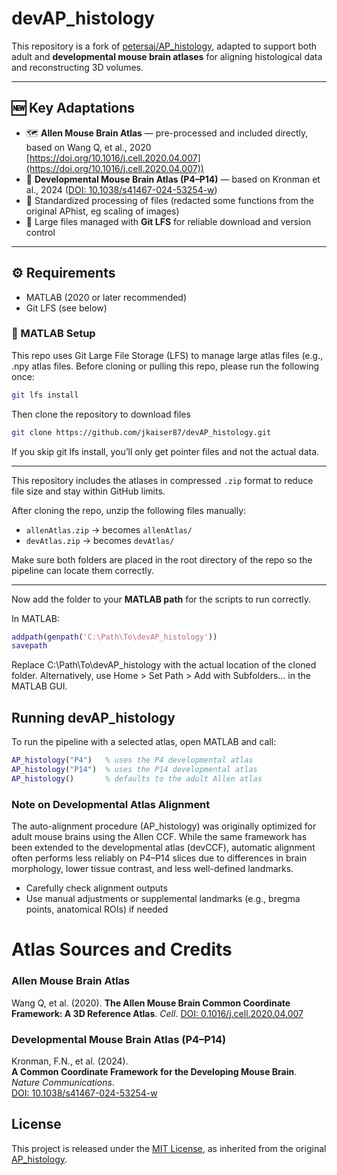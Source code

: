 # devAP_histology

This repository is a fork of [petersaj/AP_histology](https://github.com/petersaj/AP_histology), adapted to support both adult and **developmental mouse brain atlases** for aligning histological data and reconstructing 3D volumes.  

---

## 🆕 Key Adaptations

- 🗺️ **Allen Mouse Brain Atlas** — pre-processed and included directly, based on Wang Q, et al., 2020 [https://doi.org/10.1016/j.cell.2020.04.007](https://doi.org/10.1016/j.cell.2020.04.007))
- 👶 **Developmental Mouse Brain Atlas (P4–P14)** — based on Kronman et al., 2024 ([DOI: 10.1038/s41467-024-53254-w](https://doi.org/10.1038/s41467-024-53254-w))
- 📁 Standardized processing of files (redacted some functions from the original APhist, eg scaling of images)
- 💾 Large files managed with **Git LFS** for reliable download and version control

---

## ⚙️ Requirements

- MATLAB (2020 or later recommended)
- Git LFS (see below)

### 🔧 MATLAB Setup

This repo uses Git Large File Storage (LFS) to manage large atlas files (e.g., .npy atlas files.
Before cloning or pulling this repo, please run the following once:
``` bash
git lfs install
```

Then clone the repository to download files
``` bash
git clone https://github.com/jkaiser87/devAP_histology.git
```

If you skip git lfs install, you’ll only get pointer files and not the actual data.

--- 

This repository includes the atlases in compressed `.zip` format to reduce file size and stay within GitHub limits.

After cloning the repo, unzip the following files manually:

- `allenAtlas.zip` → becomes `allenAtlas/`
- `devAtlas.zip` → becomes `devAtlas/`

Make sure both folders are placed in the root directory of the repo so the pipeline can locate them correctly.

---

Now add the folder to your **MATLAB path** for the scripts to run correctly.

In MATLAB:
```matlab
addpath(genpath('C:\Path\To\devAP_histology'))
savepath
```

Replace C:\Path\To\devAP_histology with the actual location of the cloned folder.
Alternatively, use Home > Set Path > Add with Subfolders… in the MATLAB GUI.

## Running devAP_histology

To run the pipeline with a selected atlas, open MATLAB and call:

```matlab
AP_histology("P4")   % uses the P4 developmental atlas
AP_histology("P14")  % uses the P14 developmental atlas
AP_histology()       % defaults to the adult Allen atlas
```

### Note on Developmental Atlas Alignment

The auto-alignment procedure (AP_histology) was originally optimized for adult mouse brains using the Allen CCF. While the same framework has been extended to the developmental atlas (devCCF), automatic alignment often performs less reliably on P4–P14 slices due to differences in brain morphology, lower tissue contrast, and less well-defined landmarks.

- Carefully check alignment outputs
- Use manual adjustments or supplemental landmarks (e.g., bregma points, anatomical ROIs) if needed


# Atlas Sources and Credits

### Allen Mouse Brain Atlas
Wang Q, et al. (2020).
**The Allen Mouse Brain Common Coordinate Framework: A 3D Reference Atlas**. *Cell*.
[DOI: 0.1016/j.cell.2020.04.007](https://doi.org/10.1016/j.cell.2020.04.007)

### Developmental Mouse Brain Atlas (P4–P14)  
Kronman, F.N., et al. (2024).  
**A Common Coordinate Framework for the Developing Mouse Brain**. *Nature Communications*.  
[DOI: 10.1038/s41467-024-53254-w](https://doi.org/10.1038/s41467-024-53254-w)


## License

This project is released under the [MIT License](LICENSE), as inherited from the original [AP_histology](https://github.com/petersaj/AP_histology).
